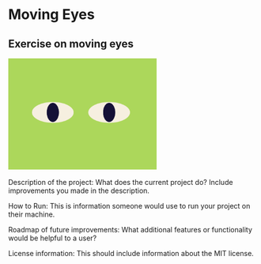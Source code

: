 # Moving Eyes
## Exercise on moving eyes

<img src= "eyes exercise.png" width='300'/>

Description of the project: What does the current project do?  Include improvements you made in the description. 

How to Run: This is information someone would use to run your project on their machine.

Roadmap of future improvements: What additional features or functionality would be helpful to a user? 

License information: This should include information about the MIT license. 
